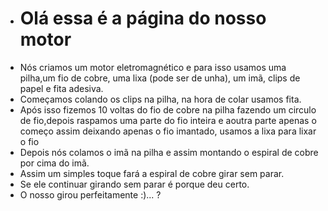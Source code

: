 - # Olá essa é a página do nosso motor
- Nós criamos um motor eletromagnético e para isso usamos uma pilha,um fio de cobre, uma lixa (pode ser de unha), um imã, clips de papel e fita adesiva.
- Começamos colando os clips na pilha, na hora de colar usamos fita.
- Após isso fizemos 10 voltas do fio de cobre na pilha fazendo um circulo de fio,depois raspamos uma parte do fio inteira e aoutra parte apenas o começo assim deixando apenas o fio imantado, usamos a lixa para lixar o fio
- Depois nós colamos o imã na pilha e assim montando o espiral de cobre por cima do imã.
- Assim um simples toque fará a espiral de cobre girar sem parar.
- Se ele continuar girando sem parar é porque deu certo.
- O nosso girou perfeitamente :)...
? 

